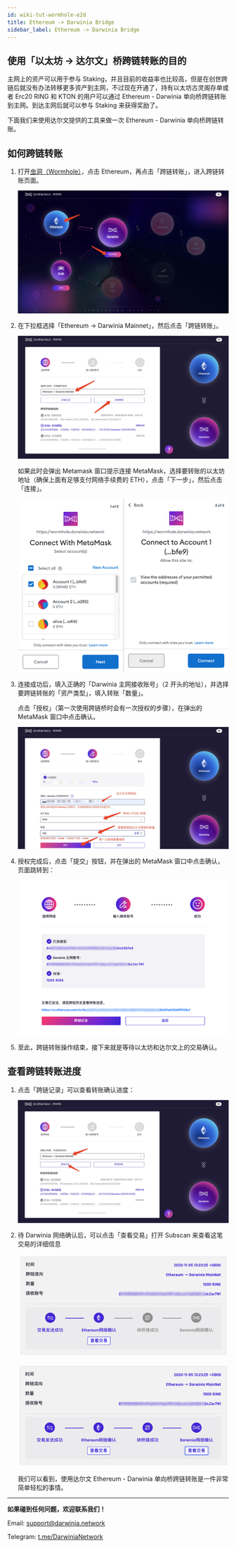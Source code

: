 ```yaml
---
id: wiki-tut-wormhole-e2d
title: Ethereum -> Darwinia Bridge
sidebar_label: Ethereum -> Darwinia Bridge
---
```


## 使用「以太坊 -> 达尔文」桥跨链转账的目的

主网上的资产可以用于参与 Staking，并且目前的收益率也比较高，但是在创世跨链后就没有办法转移更多资产到主网，不过现在开通了，持有以太坊古灵阁存单或者 Erc20 RING 和 KTON 的用户可以通过 Ethereum - Darwinia 单向桥跨链转账到主网。到达主网后就可以参与 Staking 来获得奖励了。

下面我们来使用达尔文提供的工具来做一次 Ethereum - Darwinia 单向桥跨链转账。

## 如何跨链转账

1. 打开[虫洞（Wormhole）](https://wormhole.darwinia.network/)，点击 Ethereum，再点击「跨链转账」，进入跨链转账页面。

    ![wormhole](assets/wormhole/wiki-tut-wormhole-e2d-001.jpg)


2. 在下拉框选择「Ethereum -> Darwinia Mainnet」，然后点击「跨链转账」。

    ![wormhole](assets/wormhole/wiki-tut-wormhole-e2d-002.jpg)

    如果此时会弹出 Metamask 窗口提示连接 MetaMask，选择要转账的以太坊地址（确保上面有足够支付网络手续费的 ETH），点击「下一步」，然后点击「连接」。

    ![wormhole](assets/wormhole/wiki-tut-wormhole-e2d-004.png)

3. 连接成功后，填入正确的「Darwinia 主网接收账号」（2 开头的地址），并选择要跨链转账的「资产类型」，填入转账「数量」。
   
   点击「授权」（第一次使用跨链桥时会有一次授权的步骤），在弹出的 MetaMask 窗口中点击确认。

    ![wormhole](assets/wormhole/wiki-tut-wormhole-e2d-003.jpg)

4. 授权完成后，点击「提交」按钮，并在弹出的 MetaMask 窗口中点击确认，页面跳转到：

    ![wormhole](assets/wormhole/wiki-tut-wormhole-e2d-005.png)

5. 至此，跨链转账操作结束，接下来就是等待以太坊和达尔文上的交易确认。


## 查看跨链转账进度

1. 点击「跨链记录」可以查看转账确认进度：

    ![wormhole](assets/wormhole/wiki-tut-wormhole-e2d-006.png)

2. 待 Darwinia 网络确认后，可以点击「查看交易」打开 Subscan 来查看这笔交易的详细信息

    ![wormhole](assets/wormhole/wiki-tut-wormhole-e2d-007.png)

    ![wormhole](assets/wormhole/wiki-tut-wormhole-e2d-008.png)

    我们可以看到，使用达尔文 Ethereum - Darwinia 单向桥跨链转账是一件非常简单轻松的事情。
    

<hr />

**如果碰到任何问题，欢迎联系我们！**

Email: support@darwinia.network

Telegram: [t.me/DarwiniaNetwork](https://t.me/DarwiniaNetwork)


